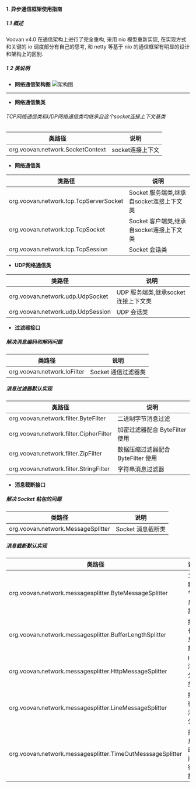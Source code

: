 #### 1. 异步通信框架使用指南

##### 1.1 概述
   Voovan v4.0 在通信架构上进行了完全重构, 采用 nio 模型重新实现, 在实现方式和关键的 io 调度部分有自己的思考, 和 netty 等基于 nio 的通信框架有明显的设计和架构上的区别.

##### 1.2 类说明
- **网络通信架构图**
![架构图](https://wx1.sbimg.cn/2020/04/28/SocketPlatform.jpg "架构图")
------------------------


- **网络通信集类**

###### TCP网络通信类和UDP网络通信类均继承自这个socket连接上下文基类

| 类路径                           | 说明             |
| -------------------------------- | ---------------- |
| org.voovan.network.SocketContext | socket连接上下文 |

- **网络通信类**

| 类路径                                 | 说明                                     |
| -------------------------------------- | ---------------------------------------- |
| org.voovan.network.tcp.TcpServerSocket | Socket 服务端类,继承自socket连接上下文类 |
| org.voovan.network.tcp.TcpSocket       | Socket 客户端类,继承自socket连接上下文类 |
| org.voovan.network.tcp.TcpSession      | Socket 会话类                            |

- **UDP网络通信类**

| 类路径                            | 说明                                |
| --------------------------------- | ----------------------------------- |
| org.voovan.network.udp.UdpSocket  | UDP 服务端类,继承socket连接上下文类 |
| org.voovan.network.udp.UdpSession | UDP 会话类                          |


- **过滤器接口**

##### 解决消息编码和解码问题

| 类路径                      | 说明                |
| --------------------------- | ------------------- |
| org.voovan.network.IoFilter | Socket 通信过滤器类 |

##### 消息过滤器默认实现

| 类路径                                 | 说明                               |
| -------------------------------------- | ---------------------------------- |
| org.voovan.network.filter.ByteFilter   | 二进制字节消息过滤                 |
| org.voovan.network.filter.CipherFilter | 加密过滤器配合 ByteFilter 使用     |
| org.voovan.network.filter.ZipFilter    | 数据压缩过滤器配合 ByteFilter 使用 |
| org.voovan.network.filter.StringFilter | 字符串消息过滤器                   |

- **消息截断接口**

##### 解决 Socket 粘包的问题

| 类路径                             | 说明              |
| ---------------------------------- | ----------------- |
| org.voovan.network.MessageSplitter | Socket 消息截断类 |

##### 消息截断默认实现
| 类路径                                                     | 说明                     |
| ---------------------------------------------------------- | ------------------------ |
| org.voovan.network.messagesplitter.ByteMessageSplitter     | 二进制字节消息分割       |
| org.voovan.network.messagesplitter.BufferLengthSplitter    | 按定长消息分割           |
| org.voovan.network.messagesplitter.HttpMessageSplitter     | Http 消息分割类          |
| org.voovan.network.messagesplitter.LineMessageSplitter     | 按换行对消息分割         |
| org.voovan.network.messagesplitter.TimeOutMesssageSplitter | 按消息超时时间进行分割。 |

